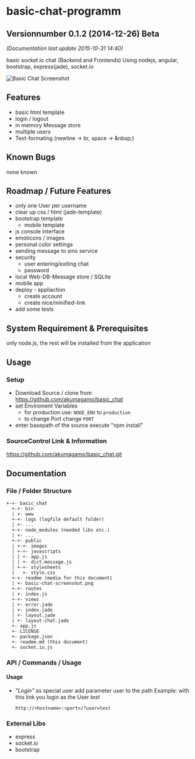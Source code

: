 # basic-chat-programm
## Versionnumber 0.1.2 (2014-12-26) Beta
*(Documentation last update 2015-10-31 14:40)*   
 
basic socket.io chat (Backend and Frontends)
Using nodejs, angular, bootstrap, express(jade), socket.io  

![Basic Chat Screenshot](https://raw.githubusercontent.com/akumagamo/node-basic-chat/master/readme/basic-chat-screenshot.png "Basic Chat Screenshot")  


## Features
* basic html template
* login / logout
* in memory Message store
* multiple users
* Text-formating (newline -> br, space -> &amp;nbsp;)

## Known Bugs
none known

## Roadmap / Future Features
* only one User per username
* clear up css / html (jade-template)
* bootstrap template
    * mobile template
* js console interface
* emoticons / images 
* personal color settings
* sending message to sms service
* security 
    * user entering/exiting chat
    * password
* local Web-DB-Message store / SQLite
* mobile app
* deploy - appliaction 
    * create account
    * create nice/minified-link
* add some tests

## System Requirement & Prerequisites
only node.js, the rest will be installed from the application

## Usage

### Setup
* Download Source / clone from https://github.com/akumagamo/basic_chat
* set Enviroment Variables 
  * for production use: `NODE_ENV` to `production` 
  * to change Port change `PORT`
* enter basepath of the source execute "npm install"

### SourceControl Link & Information
https://github.com/akumagamo/basic_chat.git

## Documentation

### File / Folder Structure 

    +-+- basic_chat
      +-+- bin
      | +- www
      +-+- logs (logfile default folder)
      | +- ...
      +-+- node_modules (needed libs etc.)
      | +- ...
      +-+- public
      | +-+- images
      | +-+- javascripts
      | | +- app.js
      | | +- dict.message.js
      | +-+- stylesheets
      |   +- style.css
      +-+- readme (media for this document)
	  | +- basic-chat-screenshot.png
      +-+- routes
      | +- index.js
      +-+- views
      | +- error.jade
      | +- index.jade
      | +- layout.jade
      | +- layout-chat.jade
      +- app.js
      +- LICENSE
      +- package.json 
      +- readme.md (this document)
	  +- socket.io.js 
      
	  
### API / Commands / Usage

#### Usage

* *"Login"* as special user add parameter user to the path
Example: with this link you login as the User _test_

    `http://<hostname>:<port>/?user=test`
 

### External Libs
* express
* socket.io
* bootstrap
